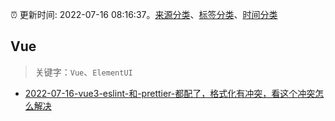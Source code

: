 :alarm_clock: 更新时间: 2022-07-16 08:16:37。[来源分类](../README.md)、[标签分类](../TAGS.md)、[时间分类](../TIMELINE.md)

## Vue


> 关键字：`Vue`、`ElementUI`



- [2022-07-16-vue3-eslint-和-prettier-都配了，格式化有冲突，看这个冲突怎么解决](https://www.v2ex.com/t/866621) 